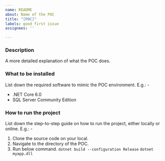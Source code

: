 ```yaml
---
name: README
about: Name of the POC
title: "[POC]"
labels: good first issue
assignees: ''

---
```


### Description
A more detailed explanation of what the POC does.

### What to be installed
List down the required software to mimic the POC environment. E.g.: -
- .NET Core 6.0
- SQL Server Community Edition

### How to run the project
List down the step-to-step guide on how to run the project, either locally or online. E.g.: -
1. Clone the source code on your local.
2. Navigate to the directory of the POC.
3. Run below command.
`dotnet build --configuration Release`
`dotnet myapp.dll`
